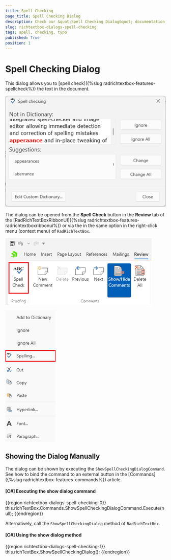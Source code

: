 ```yaml
---
title: Spell Checking
page_title: Spell Checking Dialog
description: Check our &quot;Spell Checking Dialog&quot; documentation article for the RadRichTextBox WPF control.
slug: richtextbox-dialogs-spell-checking
tags: spell, checking, typo
published: True
position: 1
---
```


# Spell Checking Dialog

This dialog allows you to [spell check]({%slug radrichtextbox-features-spellcheck%}) the text in the document.

![An image showing the spell checking dialog of RadRichTextBox for WPF](images/richtextbox-dialogs-spell-checking-0.png)

The dialog can be opened from the __Spell Check__ button in the __Review__ tab of the [RadRichTextBoxRibbonUI]({%slug radrichtextbox-features-radrichtextboxribbonui%}) or via the in the same option in the right-click menu (context menu) of `RadRichTextBox`.

![An image showing the button that opens the spell checking dialog of RadRichTextBox for WPF](images/richtextbox-dialogs-spell-checking-1.png)

![An image showing the context menu that opens the spell checking dialog of RadRichTextBox for WPF](images/richtextbox-dialogs-spell-checking-2.png)

## Showing the Dialog Manually

The dialog can be shown by executing the `ShowSpellCheckingDialogCommand`. See how to bind the command to an external button in the [Commands]({%slug radrichtextbox-features-commands%}) article.

#### __[C#] Executing the show dialog command__
{{region richtextbox-dialogs-spell-checking-0}}
	this.richTextBox.Commands.ShowSpellCheckingDialogCommand.Execute(null);
{{endregion}}

Alternatively, call the `ShowSpellCheckingDialog` method of `RadRichTextBox`.

#### __[C#] Using the show dialog method__
{{region richtextbox-dialogs-spell-checking-1}}
	this.richTextBox.ShowSpellCheckingDialog();
{{endregion}}